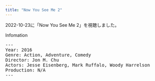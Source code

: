 ```yaml
---
title: "Now You See Me 2"
---
```

2022-10-23に「Now You See Me 2」を視聴しました。

Infomation
<pre>
---
Year: 2016
Genre: Action, Adventure, Comedy
Director: Jon M. Chu
Actors: Jesse Eisenberg, Mark Ruffalo, Woody Harrelson
Production: N/A
---
</pre>